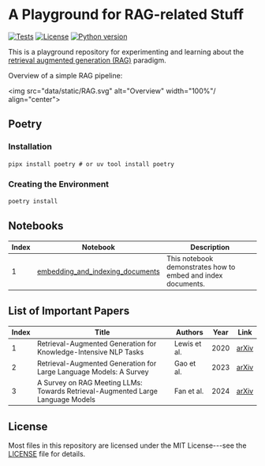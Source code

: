 # A Playground for RAG-related Stuff

[![Tests](https://github.com/habedi/rag-playground/actions/workflows/tests.yml/badge.svg)](https://github.com/habedi/rag-playground/actions/workflows/tests.yml)
[![License](https://img.shields.io/github/license/habedi/rag-playground)](https://github.com/habedi/rag-playground/blob/main/LICENSE)
[![Python version](https://img.shields.io/badge/python-3.10>=-blue)](https://www.python.org/)

This is a playground repository for experimenting and learning about the
[retrieval augmented generation (RAG)](https://aws.amazon.com/what-is/retrieval-augmented-generation/) paradigm.

Overview of a simple RAG pipeline:

<img src="data/static/RAG.svg" alt="Overview" width="100%"/ align="center">

## Poetry

### Installation

```
pipx install poetry # or uv tool install poetry
```

### Creating the Environment

```bash
poetry install
```

## Notebooks

| Index | Notebook                                                                                    | Description                                                  |
|-------|---------------------------------------------------------------------------------------------|--------------------------------------------------------------|
| 1     | [embedding_and_indexing_documents](notebooks/basics/embedding_and_indexing_documents.ipynb) | This notebook demonstrates how to embed and index documents. |

## List of Important Papers

| Index | Title                                                                           | Authors      | Year | Link                                      |
|-------|---------------------------------------------------------------------------------|--------------|------|-------------------------------------------|
| 1     | Retrieval-Augmented Generation for Knowledge-Intensive NLP Tasks                | Lewis et al. | 2020 | [arXiv](https://arxiv.org/abs/2005.11401) |
| 2     | Retrieval-Augmented Generation for Large Language Models: A Survey              | Gao et al.   | 2023 | [arXiv](https://arxiv.org/abs/2312.10997) |
| 3     | A Survey on RAG Meeting LLMs: Towards Retrieval-Augmented Large Language Models | Fan et al.   | 2024 | [arXiv](https://arxiv.org/abs/2405.06211) |

## License

Most files in this repository are licensed under the MIT License---see the [LICENSE](LICENSE) file for details.

